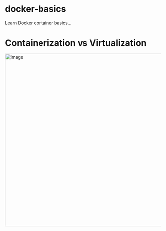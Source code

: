 # docker-basics
Learn Docker container basics...

# Containerization vs Virtualization
<img width="557" alt="image" src="https://user-images.githubusercontent.com/111513801/185914093-401eb14a-698d-48bf-b862-29fc816251eb.png">
